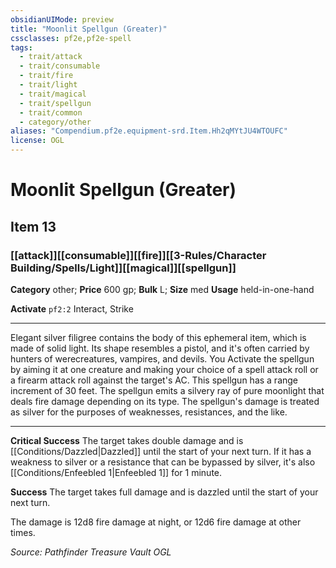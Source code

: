 ```yaml
---
obsidianUIMode: preview
title: "Moonlit Spellgun (Greater)"
cssclasses: pf2e,pf2e-spell
tags:
  - trait/attack
  - trait/consumable
  - trait/fire
  - trait/light
  - trait/magical
  - trait/spellgun
  - trait/common
  - category/other
aliases: "Compendium.pf2e.equipment-srd.Item.Hh2qMYtJU4WTOUFC"
license: OGL
---
```

# Moonlit Spellgun (Greater)
## Item 13
### [[attack]][[consumable]][[fire]][[3-Rules/Character Building/Spells/Light]][[magical]][[spellgun]]

**Category** other; 
**Price** 600 gp; 
**Bulk** L; **Size** med
**Usage** held-in-one-hand

**Activate** `pf2:2` Interact, Strike

* * *

Elegant silver filigree contains the body of this ephemeral item, which is made of solid light. Its shape resembles a pistol, and it's often carried by hunters of werecreatures, vampires, and devils. You Activate the spellgun by aiming it at one creature and making your choice of a spell attack roll or a firearm attack roll against the target's AC. This spellgun has a range increment of 30 feet. The spellgun emits a silvery ray of pure moonlight that deals fire damage depending on its type. The spellgun's damage is treated as silver for the purposes of weaknesses, resistances, and the like.

* * *

**Critical Success** The target takes double damage and is [[Conditions/Dazzled|Dazzled]] until the start of your next turn. If it has a weakness to silver or a resistance that can be bypassed by silver, it's also [[Conditions/Enfeebled 1|Enfeebled 1]] for 1 minute.

**Success** The target takes full damage and is dazzled until the start of your next turn.

The damage is 12d8 fire damage at night, or 12d6 fire damage at other times.

*Source: Pathfinder Treasure Vault*
*OGL*